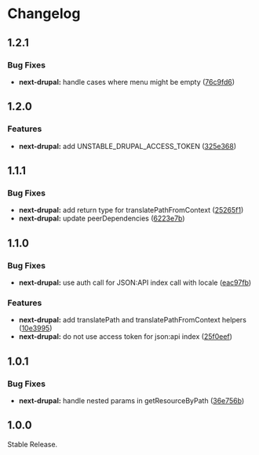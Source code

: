 # Changelog

## 1.2.1

### Bug Fixes

* **next-drupal:** handle cases where menu might be empty ([76c9fd6](https://github.com/chapter-three/next-drupal/commit/76c9fd693492c86210db41cfbee1537800f4419f))

## 1.2.0

### Features

* **next-drupal:** add UNSTABLE_DRUPAL_ACCESS_TOKEN ([325e368](https://github.com/chapter-three/next-drupal/commit/325e368534720c8350afdf381f12b982f9a5d196))

## 1.1.1

### Bug Fixes

* **next-drupal:** add return type for translatePathFromContext ([25265f1](https://github.com/chapter-three/next-drupal/commit/25265f1d4101a677eb5b73d18a801545adb0494e))
* **next-drupal:** update peerDependencies ([6223e7b](https://github.com/chapter-three/next-drupal/commit/6223e7b16fa4960c707fbbf0ce593d849e706b48))

## 1.1.0

### Bug Fixes

* **next-drupal:** use auth call for JSON:API index call with locale ([eac97fb](https://github.com/chapter-three/next-drupal/commit/eac97fb3d5caeb83ea4f5057b1391438cd292c6e))

### Features

* **next-drupal:** add translatePath and translatePathFromContext helpers ([10e3995](https://github.com/chapter-three/next-drupal/commit/10e3995ea3832521f109c7959890b76ca4fff34d))
* **next-drupal:** do not use access token for json:api index ([25f0eef](https://github.com/chapter-three/next-drupal/commit/25f0eef66275d586df9bab5b7c5dd4e30c850592))

## 1.0.1

### Bug Fixes

* **next-drupal:** handle nested params in getResourceByPath ([36e756b](https://github.com/chapter-three/next-drupal/commit/36e756b069c654b9197fb1b818f2ef61f937bff1))

## 1.0.0

Stable Release.